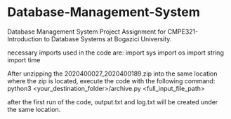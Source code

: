 # Database-Management-System
Database Management System Project Assignment for CMPE321- Introduction to Database Systems at Bogazici University.

necessary imports used in the code are:
import sys
import os
import string
import time

After unzipping the 2020400027_2020400189.zip into the same 
location where the zip is located, execute the code with the following 
command:
python3 <your_destination_folder>/archive.py <full_input_file_path>

after the first run of the code, output.txt and log.txt will be created 
under the same location.
